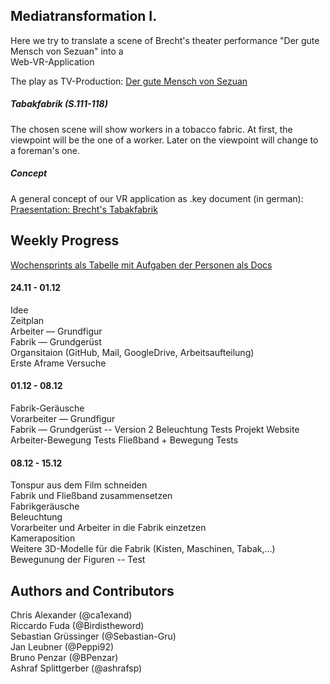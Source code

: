 ## Mediatransformation I.
Here we try to translate a scene of Brecht's theater performance "Der gute Mensch von Sezuan" into a  
Web-VR-Application   

The play as TV-Production: [Der gute Mensch von Sezuan](https://www.youtube.com/watch?list=PLvx5b8XuCpmUzFCXyrEnOscd-juwal_6n&v=zG9TofQOElo) 
##### Tabakfabrik (S.111-118)
The chosen scene will show workers in a tobacco fabric. 
At first, the viewpoint will be the one of a worker.
Later on the viewpoint will change to a foreman's one.  
##### Concept
A general concept of our VR application as .key document (in german): [Praesentation: Brecht's Tabakfabrik](https://github.com/BPenzar/MediaTransformation-VR-Sezuan-Tabakfabrik/blob/master/1_praesntation_VR.key.zip)


 
## Weekly Progress
[Wochensprints als Tabelle mit Aufgaben der Personen als Docs](https://github.com/BPenzar/MediaTransformation-VR-Sezuan-Tabakfabrik/tree/master/Wochensprints)
#### 24.11 - 01.12
Idee  
Zeitplan   
Arbeiter — Grundfigur  
Fabrik — Grundgerüst  
Organsitaion (GitHub, Mail, GoogleDrive, Arbeitsaufteilung)  
Erste Aframe Versuche  
#### 01.12 - 08.12
Fabrik-Geräusche  
Vorarbeiter — Grundfigur  
Fabrik — Grundgerüst -- Version 2
Beleuchtung Tests
Projekt Website 
Arbeiter-Bewegung Tests
Fließband + Bewegung Tests
#### 08.12 - 15.12
Tonspur aus dem Film schneiden  
Fabrik und Fließband zusammensetzen  
Fabrikgeräusche  
Beleuchtung  
Vorarbeiter und Arbeiter in die Fabrik einzetzen  
Kameraposition  
Weitere 3D-Modelle für die Fabrik (Kisten, Maschinen, Tabak,...)  
Bewegunung der Figuren -- Test  




 
## Authors and Contributors
Chris Alexander (@ca1exand)  
Riccardo Fuda (@Birdistheword)  
Sebastian Grüssinger (@Sebastian-Gru)  
Jan Leubner (@Peppi92)  
Bruno Penzar (@BPenzar)  
Ashraf Splittgerber (@ashrafsp)   